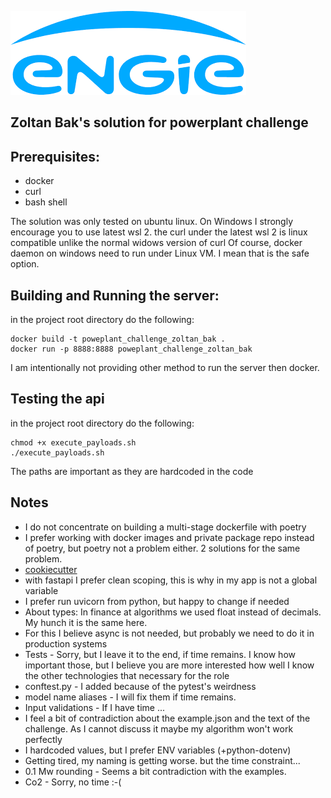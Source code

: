 ![Engie PowerPlant challenge](engie.png)

## Zoltan Bak's solution for powerplant challenge

## Prerequisites:
- docker
- curl
- bash shell

The solution was only tested on ubuntu linux. 
On Windows I strongly encourage you to use latest wsl 2. the curl under the latest wsl 2 is linux compatible unlike the normal widows version of curl
Of course, docker daemon on windows need to run under Linux VM. I mean that is the safe option. 


## Building and Running the server:
in the project root directory do the following:
```shell
docker build -t poweplant_challenge_zoltan_bak .
docker run -p 8888:8888 poweplant_challenge_zoltan_bak
```
I am intentionally not providing other method to run the server then docker.

## Testing the api
in the project root directory do the following:
```shell
chmod +x execute_payloads.sh
./execute_payloads.sh
```
The paths are important as they are hardcoded in the code

## Notes

- I do not concentrate on building a multi-stage dockerfile with poetry
- I prefer working with docker images and private package repo instead of poetry, but poetry not a problem either. 2 solutions for the same problem.
- [cookiecutter](https://github.com/cookiecutter/cookiecutter)
- with fastapi I prefer clean scoping, this is why in my app is not a global variable
- I prefer run uvicorn from python, but happy to change if needed
- About types: In finance at algorithms we used float instead of decimals. My hunch it is the same here.
- For this I believe async is not needed, but probably we need to do it in production systems
- Tests - Sorry, but I leave it to the end, if time remains. I know how important those, but I believe you are more interested how well I know the other technologies that necessary for the role
- conftest.py - I added because of the pytest's weirdness
- model name aliases - I will fix them if time remains.
- Input validations - If I have time ...
- I feel a bit of contradiction about the example.json and the text of the challenge. As I cannot discuss it maybe my algorithm won't work perfectly
- I hardcoded values, but I prefer ENV variables (+python-dotenv)
- Getting tired, my naming is getting worse. but the time constraint...
- 0.1 Mw rounding - Seems a bit contradiction with the examples.
- Co2 - Sorry, no time :-(